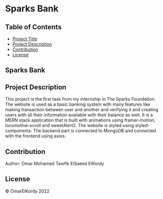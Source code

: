 # Sparks Bank
## Table of Contents

- [Project Title](#Sparks-Bank)
- [Project Description](#project-description)
- [Contribution](#contribution)
- [License](#license)

## Sparks Bank

## Project Description

This project is the first task from my internship in The Sparks Foundation. The website is used as a basic banking system with many features like making transaction between user and another and verifying it and creating users with all their information available with their balance as well. It is a MERN stack application that is built with animations using framer-motion, locomotive-scroll and sweetAlert2. The website is styled using styled-components. The backend part is connected to MongoDB and connected with the frontend using axios.

## Contribution

Author: Omar Mohamed Tawfik ElSaeed ElKordy

## License

&copy; OmarElKordy 2022
